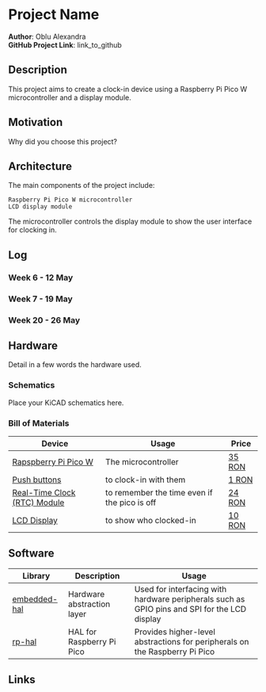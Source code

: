 # Project Name


**Author**: Oblu Alexandra \
**GitHub Project Link**: link_to_github


## Description

This project aims to create a clock-in device using a Raspberry Pi Pico W microcontroller and a display module.

## Motivation

Why did you choose this project?

## Architecture 

The main components of the project include:

    Raspberry Pi Pico W microcontroller
    LCD display module

The microcontroller controls the display module to show the user interface for clocking in.
## Log

<!-- write every week your progress here -->

### Week 6 - 12 May

### Week 7 - 19 May

### Week 20 - 26 May

## Hardware

Detail in a few words the hardware used.

### Schematics

Place your KiCAD schematics here.

### Bill of Materials

<!-- Fill out this table with all the hardware components that you might need.

The format is 
```
| [Device](link://to/device) | This is used ... | [price](link://to/store) |

```

-->

| Device | Usage | Price |
|--------|--------|-------|
| [Rapspberry Pi Pico W](https://www.raspberrypi.com/documentation/microcontrollers/raspberry-pi-pico.html) | The microcontroller | [35 RON](https://www.optimusdigital.ro/en/raspberry-pi-boards/12394-raspberry-pi-pico-w.html) |
| [Push buttons](https://components101.com/switches/push-button) | to clock-in with them | [1 RON](https://ardushop.ro/ro/home/97-buton-mic-push-button-trough-hole.html) |
| [Real-Time Clock (RTC) Module](https://components101.com/modules/ds3231-rtc-module-pinout-circuit-datasheet) | to remember the time even if the pico is off | [24 RON](https://ardushop.ro/en/electronics/231-precision-rtc-module-ds3231.html?search_query=rtc&results=12) |
| [LCD Display](https://www.farnell.com/datasheets/58820.pdf) | to show who clocked-in | [10 RON](https://ardushop.ro/ro/electronica/36-lcd-1602.html) |


## Software

| Library | Description | Usage |
|---------|-------------|-------|
| [embedded-hal](https://github.com/rust-embedded/embedded-hal) | Hardware abstraction layer | Used for interfacing with hardware peripherals such as GPIO pins and SPI for the LCD display |
| [rp-hal](https://github.com/rp-rs/rp-hal) | HAL for Raspberry Pi Pico | Provides higher-level abstractions for peripherals on the Raspberry Pi Pico |

## Links

